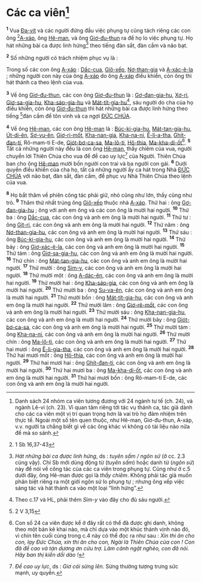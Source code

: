 # Các ca viên[^1]
<sup><b>1</b></sup> Vua [Đa-vít]() và các người đứng đầu việc phụng tự cũng tách riêng các con ông [^1*][A-xáp](), ông [Hê-man](), và ông [Giơ-đu-thun]() ra để họ lo việc phụng tự. Họ hát những bài ca được linh hứng[^2] theo tiếng đàn sắt, đàn cầm và não bạt.

<sup><b>2</b></sup> Số những người có trách nhiệm phục vụ là :

Trong số các con ông [A-xáp]() : [Dắc-cua](), [Giô-xếp](), [Nơ-than-gia]() và [A-xác-ê-la]() ; những người con này của ông [A-xáp]() do ông [A-xáp]() điều khiển, còn ông thì hát thánh ca theo lệnh của vua.

<sup><b>3</b></sup> Về ông [Giơ-đu-thun](), các con ông [Giơ-đu-thun]() là : [Gơ-đan-gia-hu](), [Xơ-ri](), [Giơ-sa-gia-hu](), [Kha-sáp-gia-hu]() và [Mát-tít-gia-hu]()[^3], sáu người do cha của họ điều khiển, còn ông [Giơ-đu-thun]() thì hát những bài ca được linh hứng theo tiếng [^2*]đàn cầm để tôn vinh và ca ngợi [ĐỨC CHÚA]().

<sup><b>4</b></sup> Về ông [Hê-man](), các con ông [Hê-man]() là : [Búc-ki-gia-hu](), [Mát-tan-gia-hu](), [Út-di-ên](), [Sơ-vu-ên](), [Giơ-ri-mốt](), [Kha-nan-gia](), [Kha-na-ni](), [Ê-li-a-tha](), [Ghít-đan-ti](), Rô-mam-ti E-de, [Giót-bơ-ca-sa](), [Ma-lô-ti](), [Hô-thia](), [Ma-kha-di-ốt]()[^4]. <sup><b>5</b></sup> Tất cả những người này đều là con ông [Hê-man](), thầy chiêm của vua, người chuyển lời Thiên Chúa cho vua để đề cao uy lực[^5] của Người. Thiên Chúa ban cho ông [Hê-man]() mười bốn người con trai và ba người con gái. <sup><b>6</b></sup> Dưới quyền điều khiển của cha họ, tất cả những người ấy ca hát trong Nhà [ĐỨC CHÚA]() với não bạt, đàn sắt, đàn cầm, để phục vụ Nhà Thiên Chúa theo lệnh của vua.

<sup><b>8</b></sup> Họ bắt thăm về phiên công tác phải giữ, nhỏ cũng như lớn, thầy cũng như trò. <sup><b>9</b></sup> Thăm thứ nhất trúng ông [Giô-xếp]() thuộc nhà [A-xáp](). Thứ hai : ông [Gơ-đan-gia-hu]() ; ông với anh em ông và các con ông là mười hai người. <sup><b>10</b></sup> Thứ ba : ông [Dắc-cua](), các con ông và anh em ông là mười hai người. <sup><b>11</b></sup> Thứ tư : ông [Gít-ri](), các con ông và anh em ông là mười hai người. <sup><b>12</b></sup> Thứ năm : ông [Nơ-than-gia-hu](), các con ông và anh em ông là mười hai người. <sup><b>13</b></sup> Thứ sáu : ông [Búc-ki-gia-hu](), các con ông và anh em ông là mười hai người. <sup><b>14</b></sup> Thứ bảy : ông [Giơ-xác-ê-la](), các con ông và anh em ông là mười hai người. <sup><b>15</b></sup> Thứ tám : ông [Giơ-sa-gia-hu](), các con ông và anh em ông là mười hai người. <sup><b>16</b></sup> Thứ chín : ông [Mát-tan-gia-hu](), các con ông và anh em ông là mười hai người. <sup><b>17</b></sup> Thứ mười : ông [Sim-y](), các con ông và anh em ông là mười hai người. <sup><b>18</b></sup> Thứ mười một : ông [A-dác-ên](), các con ông và anh em ông là mười hai người. <sup><b>19</b></sup> Thứ mười hai : ông [Kha-sáp-gia](), các con ông và anh em ông là mười hai người. <sup><b>20</b></sup> Thứ mười ba : ông [Su-va-ên](), các con ông và anh em ông là mười hai người. <sup><b>21</b></sup> Thứ mười bốn : ông [Mát-tít-gia-hu](), các con ông và anh em ông là mười hai người. <sup><b>22</b></sup> Thứ mười lăm : ông [Giơ-rê-mốt](), các con ông và anh em ông là mười hai người. <sup><b>23</b></sup> Thứ mười sáu : ông [Kha-nan-gia-hu](), các con ông và anh em ông là mười hai người. <sup><b>24</b></sup> Thứ mười bảy : ông [Giót-bơ-ca-sa](), các con ông và anh em ông là mười hai người. <sup><b>25</b></sup> Thứ mười tám : ông [Kha-na-ni](), các con ông và anh em ông là mười hai người. <sup><b>26</b></sup> Thứ mười chín : ông [Ma-lô-ti](), các con ông và anh em ông là mười hai người. <sup><b>27</b></sup> Thứ hai mươi : ông [Ê-li-gia-tha](), các con ông và anh em ông là mười hai người. <sup><b>28</b></sup> Thứ hai mươi mốt : ông [Hô-thia](), các con ông và anh em ông là mười hai người. <sup><b>29</b></sup> Thứ hai mươi hai : ông [Ghít-đan-ti](), các con ông và anh em ông là mười hai người. <sup><b>30</b></sup> Thứ hai mươi ba : ông [Ma-kha-di-ốt](), các con ông và anh em ông là mười hai người. <sup><b>31</b></sup> Thứ hai mươi bốn : ông Rô-mam-ti E-de, các con ông và anh em ông là mười hai người.

[^1]: Danh sách 24 nhóm ca viên tương đương với 24 ngành tư tế (ch. 24), và ngành Lê-vi (ch. 23). Vì quan tâm riêng tới tác vụ thánh ca, tác giả dành cho các ca viên một vị trí quan trọng hơn là vai trò họ đảm nhiệm trên thực tế. Ngoài một số tên quen thuộc, như Hê-man, Giơ-đu-thun, A-xáp, v.v. người ta chẳng biết gì về các ông khác vì không có tài liệu nào nữa để mà so sánh.
[^2]: *Hát những bài ca được linh hứng*, ds : *tuyên sấm / ngôn sứ* (ở cc. 2.3 cũng vậy). Chỉ Sb mới dùng động từ (*tuyên sấm*) hoặc danh từ (*ngôn sứ*) này để nói về công tác của các ca viên trong phụng tự. Cũng như ở c.5 dưới đây, ông Hê-man được gọi là *thầy chiêm*. Không phải tác giả muốn phân biệt riêng ra một giới ngôn sứ lo phụng tự ; nhưng ông xếp việc sáng tác và hát thánh ca vào một loại “linh hứng”.
[^3]: Theo c.17 và HL, phải thêm *Sim-y* vào đây cho đủ sáu người.
[^4]: Con số 24 ca viên được kể ở đây rất có thể đã được ghi danh, không theo một bản kê khai nào, mà chỉ dựa vào một khúc thánh vịnh nào đó, vì chín tên cuối cùng trong c.4 này có thể đọc ra như sau : *Xin thi ân cho con, lạy Đức Chúa, xin thi ân cho con, Ngài là Thiên Chúa của con ! Con đã đề cao và tán dương ơn cứu trợ. Lâm cảnh ngặt nghèo, con đã nói. Hãy ban thị kiến dồi dào !*
[^5]: *Đề cao uy lực*, ds : *Giơ cái sừng lên*. Sừng thường tượng trưng sức mạnh, uy quyền.
[^1*]: 1 Sb 16,37-43
[^2*]: 2 V 3,15